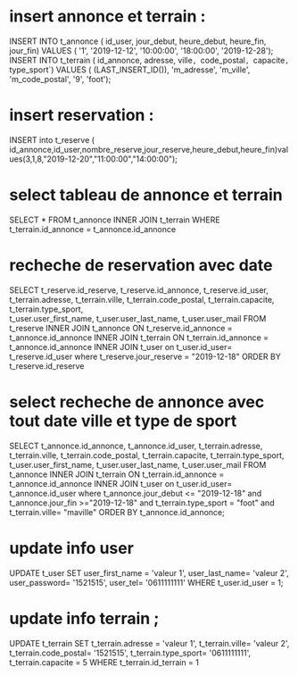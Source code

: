 
# insert annonce et terrain : 

INSERT INTO t_annonce ( id_user, jour_debut, heure_debut, heure_fin, jour_fin) VALUES ( '1', '2019-12-12', '10:00:00', '18:00:00', '2019-12-28');
INSERT INTO t_terrain ( id_annonce, adresse, ville`, `code_postal`, `capacite`, `type_sport`) VALUES ( (LAST_INSERT_ID()), 'm_adresse', 'm_ville', 'm_code_postal', '9', 'foot');



# insert reservation : 


INSERT into t_reserve ( id_annonce,id_user,nombre_reserve,jour_reserve,heure_debut,heure_fin)values(3,1,8,"2019-12-20","11:00:00","14:00:00"); 


# select tableau de annonce et terrain
SELECT * FROM t_annonce INNER JOIN t_terrain WHERE t_terrain.id_annonce = t_annonce.id_annonce 


# recheche de reservation avec date 

SELECT t_reserve.id_reserve,
       t_reserve.id_annonce,
	t_reserve.id_user,
       t_terrain.adresse,
       t_terrain.ville,
       t_terrain.code_postal,
	t_terrain.capacite,
	t_terrain.type_sport,       
	t_user.user_first_name,
       t_user.user_last_name,
       t_user.user_mail
 FROM t_reserve
 INNER JOIN t_annonce ON t_reserve.id_annonce = t_annonce.id_annonce
 INNER JOIN t_terrain ON t_terrain.id_annonce = t_annonce.id_annonce
 INNER JOIN t_user on t_user.id_user= t_reserve.id_user
 where t_reserve.jour_reserve = "2019-12-18"
 ORDER BY t_reserve.id_reserve



# select recheche de annonce  avec tout date  ville et type de sport
SELECT 
       t_annonce.id_annonce,
	   t_annonce.id_user,
       t_terrain.adresse,
       t_terrain.ville,
       t_terrain.code_postal,
		t_terrain.capacite,
		t_terrain.type_sport,       
		t_user.user_first_name,
       t_user.user_last_name,
       t_user.user_mail
 FROM t_annonce
 INNER JOIN t_terrain ON t_terrain.id_annonce = t_annonce.id_annonce
 INNER JOIN t_user on t_user.id_user= t_annonce.id_user
 where t_annonce.jour_debut <= "2019-12-18" and t_annonce.jour_fin >="2019-12-18" and t_terrain.type_sport = "foot" and t_terrain.ville= "maville" 
 ORDER BY t_annonce.id_annonce;


# update info user

UPDATE t_user
SET 
user_first_name = 'valeur 1', 
user_last_name= 'valeur 2', 
user_password= '1521515',
user_tel= '0611111111'
WHERE t_user.id_user = 1;

# update info terrain ;

UPDATE t_terrain SET t_terrain.adresse = 'valeur 1', t_terrain.ville= 'valeur 2', t_terrain.code_postal= '1521515', t_terrain.type_sport= '0611111111', t_terrain.capacite = 5 WHERE t_terrain.id_terrain = 1 


